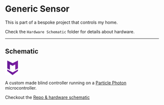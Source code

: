Generic Sensor
===================

This is part of a bespoke project that controls my home.

Check the `Hardware Schematic` folder for details about hardware.
   

----------


Schematic
-------------


![Schematic](https://github.com/adam-p/markdown-here/raw/master/src/common/images/icon48.png)

A custom made blind controller running on a [Particle Photon](https://particle.io) microcontroller.

Checkout the [Repo & hardware schematic](http://github.com/dermotos/blind-actor)



